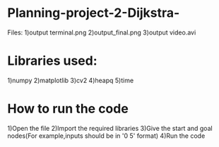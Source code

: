 # Planning-project-2-Dijkstra-
Files:
1)output terminal.png
2)output_final.png
3)output video.avi

# Libraries used:
1)numpy
2)matplotlib
3)cv2
4)heapq
5)time

# How to run the code
1)Open the file
2)Import the required libraries
3)Give the start and goal nodes(For example,inputs should be in '0 5' format)
4)Run the code
